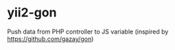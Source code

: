 # yii2-gon
Push data from PHP controller to JS variable  (inspired by https://github.com/gazay/gon)
